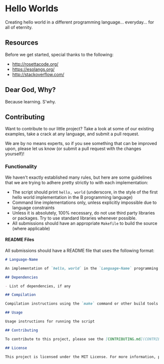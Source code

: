 # Hello Worlds
 
Creating hello world in a different programming language... everyday... for all of eternity.

## Resources

Before we get started, special thanks to the following:

- http://rosettacode.org/
- https://esolangs.org/
- http://stackoverflow.com/

## Dear God, Why?

Because learning. S'why.

## Contributing

Want to contribute to our little project? Take a look at some of our existing
examples, take a crack at any language, and submit a pull request.

We are by no means experts, so if you see something that can be improved upon,
please let us know (or submit a pull request with the changes yourself)!

### Functionality

We haven't exactly established many rules, but here are some guidelines that we
are trying to adhere pretty strictly to with each implementation:

- The script should print `hello, world` (underscore, in the style of the first
  hello world implementation in the B programming language)
- Command line implementations only, unless explicitly impossible due to language
  constraints
- Unless it is absolutely, 100% necessary, do not use third party libraries or
  packages. Try to use standard libraries whenever possible.
- All submissions should have an appropriate `Makefile` to build the source
  (where applicable)

#### README Files

All submissions should have a README file that uses the following format:

```markdown
# Language-Name

An implementation of `hello, world` in the `Language-Name` programming language.

## Dependencies

- List of dependencies, if any

## Compilation

Compilation instructions using the `make` command or other build tools (where applicable)

## Usage

Usage instructions for running the script

## Contributing

To contribute to this project, please see the [CONTRIBUTING.md](CONTRIBUTING.md) file.

## License

This project is licensed under the MIT License. For more information, please see the [LICENSE](LICENSE) file.